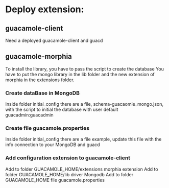 <!--
    Licensed to the Apache Software Foundation (ASF) under one
    or more contributor license agreements.  See the NOTICE file
    distributed with this work for additional information
    regarding copyright ownership.  The ASF licenses this file
    to you under the Apache License, Version 2.0 (the
    "License"); you may not use this file except in compliance
    with the License.  You may obtain a copy of the License at

      http://www.apache.org/licenses/LICENSE-2.0

    Unless required by applicable law or agreed to in writing,
    software distributed under the License is distributed on an
    "AS IS" BASIS, WITHOUT WARRANTIES OR CONDITIONS OF ANY
    KIND, either express or implied.  See the License for the
    specific language governing permissions and limitations
    under the License.
-->
# Deploy extension:

## guacamole-client

Need a deployed guacamole-client and guacd

## guacamole-morphia

To install the library, you have to pass the script to create the database
You have to put the mongo library in the lib folder and the new extension of
morphia in the extensions folder.

### Create dataBase in MongoDB
Inside folder initial_config there are a file, schema-guacaomle_mongo.json, with the script to initial the database with user default guacadmin:guacadmin

### Create file guacamole.properties
Inside folder initial_config there are a file example, update this file with the info connection to your MongoDB and guacd

### Add configuration extension to guacamole-client
Add to folder GUACAMOLE_HOME/extensions morphia extension
Add to folder GUACAMOLE_HOME/lib driver Mongodb
Add to folder GUACAMOLE_HOME file guacamole.properties
